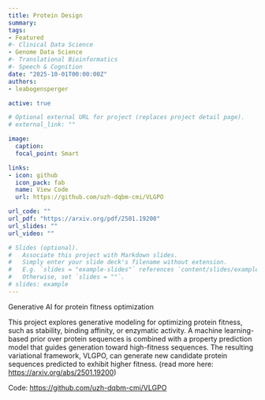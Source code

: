 ```yaml
---
title: Protein Design
summary: 
tags:
- Featured
#- Clinical Data Science
- Genome Data Science
#- Translational Bioinformatics
#- Speech & Cognition
date: "2025-10-01T00:00:00Z"
authors:
- leabogensperger

active: true

# Optional external URL for project (replaces project detail page).
# external_link: ""

image:
  caption: 
  focal_point: Smart

links:
- icon: github
  icon_pack: fab
  name: View Code
  url: https://github.com/uzh-dqbm-cmi/VLGPO

url_code: ""
url_pdf: "https://arxiv.org/pdf/2501.19200"
url_slides: ""
url_video: ""

# Slides (optional).
#   Associate this project with Markdown slides.
#   Simply enter your slide deck's filename without extension.
#   E.g. `slides = "example-slides"` references `content/slides/example-slides.md`.
#   Otherwise, set `slides = ""`.
# slides: example
---
```


Generative AI for protein fitness optimization

This project explores generative modeling for optimizing protein fitness, such as stability, binding affinity, or enzymatic activity. A machine learning-based prior over protein sequences is combined with a property prediction model that guides generation toward high-fitness sequences. The resulting variational framework, VLGPO, can generate new candidate protein sequences predicted to exhibit higher fitness. (read more here: https://arxiv.org/abs/2501.19200)

Code: https://github.com/uzh-dqbm-cmi/VLGPO